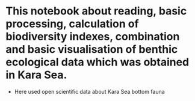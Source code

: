 # This notebook about reading, basic processing, calculation of biodiversity indexes, combination and basic visualisation of benthic ecological data which was obtained in Kara Sea.
- Here used open scientific data about Kara Sea bottom fauna
